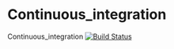 # Continuous_integration
Continuous_integration
[![Build Status](http://51.15.219.186:8080/buildStatus/icon?job=testing)](http://51.15.219.186:8080/job/testing/)
